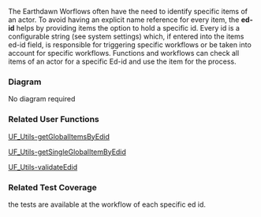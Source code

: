The Earthdawn Worflows often have the need to identify specific items of an actor. To avoid having an explicit name reference for every item, the **ed-id** helps by providing items the option to hold a specific id. Every id is a configurable string (see system settings) which, if entered into the items ed-id field, is responsible for triggering specific workflows or be taken into account for specific workflows. Functions and workflows can check all items of an actor for a specific Ed-id and use the item for the process.

### Diagram

No diagram required

### Related User Functions

[UF_Utils-getGlobalItemsByEdid](../User%20Functions/UF_Utils/UF_Utils-getGlobalItemsByEdid.md)

[UF_Utils-getSingleGlobalItemByEdid](../User%20Functions/UF_Utils/UF_Utils-getSingleGlobalItemByEdid.md)

[UF_Utils-validateEdid](../User%20Functions/UF_Utils/UF_Utils-validateEdid.md)


### Related Test Coverage

the tests are available at the workflow of each specific ed id.


